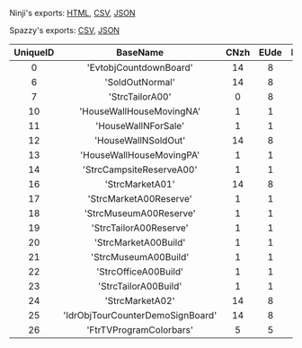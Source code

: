 Ninji's exports: [HTML](https://wuffs.org/acnh/bcsv_150/html/LocalizeNameConvertParam.html), [CSV](https://wuffs.org/acnh/bcsv_150/csv/LocalizeNameConvertParam.csv), [JSON](https://wuffs.org/acnh/bcsv_150/json/LocalizeNameConvertParam.json)

Spazzy's exports: [CSV](https://github.com/McSpazzy/acnh-csv/blob/master/LocalizeNameConvertParam.csv), [JSON](https://github.com/McSpazzy/acnh-json/blob/master/LocalizeNameConvertParam.json)

| UniqueID | BaseName | CNzh | EUde | EUen | EUes | EUfr | EUit | EUnl | EUru | JPja | KRko | LocalizeAnim | LocalizeModel | LocalizeTexture | TWzh | USen | USes | USfr |
|:--:|:--:|:--:|:--:|:--:|:--:|:--:|:--:|:--:|:--:|:--:|:--:|:--:|:--:|:--:|:--:|:--:|:--:|:--:|
| 0 | 'EvtobjCountdownBoard' | 14 | 8 | 1 | 2 | 7 | 9 | 11 | 12 | 0 | 13 | 1 | 0 | 1 | 15 | 1 | 2 | 3 | 
| 6 | 'SoldOutNormal' | 14 | 8 | 1 | 2 | 3 | 9 | 11 | 12 | 0 | 13 | 0 | 0 | 1 | 14 | 1 | 2 | 3 | 
| 7 | 'StrcTailorA00' | 0 | 8 | 0 | 2 | 3 | 9 | 11 | 12 | 0 | 0 | 0 | 0 | 1 | 0 | 0 | 2 | 3 | 
| 10 | 'HouseWallHouseMovingNA' | 1 | 1 | 1 | 1 | 1 | 1 | 1 | 1 | 0 | 1 | 0 | 0 | 1 | 1 | 1 | 1 | 1 | 
| 11 | 'HouseWallNForSale' | 1 | 1 | 1 | 1 | 1 | 1 | 1 | 1 | 0 | 1 | 0 | 0 | 1 | 1 | 1 | 1 | 1 | 
| 12 | 'HouseWallNSoldOut' | 14 | 8 | 1 | 2 | 3 | 9 | 11 | 12 | 0 | 13 | 0 | 0 | 1 | 15 | 1 | 2 | 3 | 
| 13 | 'HouseWallHouseMovingPA' | 1 | 1 | 1 | 1 | 1 | 1 | 1 | 1 | 0 | 1 | 0 | 0 | 1 | 1 | 1 | 1 | 1 | 
| 14 | 'StrcCampsiteReserveA00' | 1 | 1 | 1 | 1 | 1 | 1 | 1 | 1 | 0 | 1 | 0 | 0 | 1 | 1 | 1 | 1 | 1 | 
| 16 | 'StrcMarketA01' | 14 | 8 | 1 | 6 | 7 | 9 | 11 | 12 | 0 | 13 | 0 | 0 | 1 | 14 | 1 | 6 | 7 | 
| 17 | 'StrcMarketA00Reserve' | 1 | 1 | 1 | 1 | 1 | 1 | 1 | 1 | 0 | 1 | 0 | 0 | 1 | 1 | 1 | 1 | 1 | 
| 18 | 'StrcMuseumA00Reserve' | 1 | 1 | 1 | 1 | 1 | 1 | 1 | 1 | 0 | 1 | 0 | 0 | 1 | 1 | 1 | 1 | 1 | 
| 19 | 'StrcTailorA00Reserve' | 1 | 1 | 1 | 1 | 1 | 1 | 1 | 1 | 0 | 1 | 0 | 0 | 1 | 1 | 1 | 1 | 1 | 
| 20 | 'StrcMarketA00Build' | 1 | 1 | 1 | 1 | 1 | 1 | 1 | 1 | 0 | 1 | 0 | 0 | 1 | 1 | 1 | 1 | 1 | 
| 21 | 'StrcMuseumA00Build' | 1 | 1 | 1 | 1 | 1 | 1 | 1 | 1 | 0 | 1 | 0 | 0 | 1 | 1 | 1 | 1 | 1 | 
| 22 | 'StrcOfficeA00Build' | 1 | 1 | 1 | 1 | 1 | 1 | 1 | 1 | 0 | 1 | 0 | 0 | 1 | 1 | 1 | 1 | 1 | 
| 23 | 'StrcTailorA00Build' | 1 | 1 | 1 | 1 | 1 | 1 | 1 | 1 | 0 | 1 | 0 | 0 | 1 | 1 | 1 | 1 | 1 | 
| 24 | 'StrcMarketA02' | 14 | 8 | 1 | 6 | 7 | 9 | 11 | 12 | 0 | 13 | 0 | 0 | 1 | 14 | 1 | 6 | 7 | 
| 25 | 'IdrObjTourCounterDemoSignBoard' | 14 | 8 | 1 | 6 | 7 | 9 | 11 | 12 | 0 | 13 | 0 | 0 | 1 | 15 | 1 | 2 | 3 | 
| 26 | 'FtrTVProgramColorbars' | 5 | 5 | 5 | 5 | 5 | 5 | 5 | 5 | 1 | 1 | 1 | 0 | 0 | 5 | 1 | 1 | 1 | 
